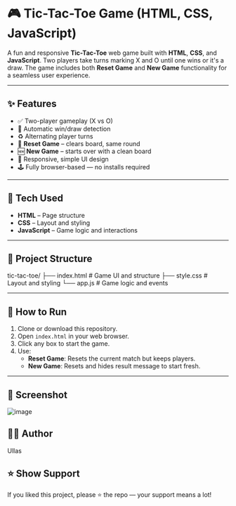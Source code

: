 # 🎮 Tic-Tac-Toe Game (HTML, CSS, JavaScript)

A fun and responsive **Tic-Tac-Toe** web game built with **HTML**, **CSS**, and **JavaScript**. Two players take turns marking X and O until one wins or it's a draw. The game includes both **Reset Game** and **New Game** functionality for a seamless user experience.

---

## ✨ Features

- ✅ Two-player gameplay (X vs O)
- 🧠 Automatic win/draw detection
- ♻️ Alternating player turns
- 🔁 **Reset Game** – clears board, same round
- 🆕 **New Game** – starts over with a clean board
- 🎨 Responsive, simple UI design
- 🕹️ Fully browser-based — no installs required

---

## 🔧 Tech Used

- **HTML** – Page structure  
- **CSS** – Layout and styling  
- **JavaScript** – Game logic and interactions

---

## 📂 Project Structure

tic-tac-toe/
├── index.html # Game UI and structure
├── style.css # Layout and styling
└── app.js # Game logic and events


---

## 🚀 How to Run

1. Clone or download this repository.
2. Open `index.html` in your web browser.
3. Click any box to start the game.
4. Use:
   - **Reset Game**: Resets the current match but keeps players.
   - **New Game**: Resets and hides result message to start fresh.

---

## 📸 Screenshot

![image](https://github.com/user-attachments/assets/9b7cf60d-f7ea-4230-915f-fafcb5f51df5)

## 🙋‍♂️ Author

Ullas

## ⭐ Show Support

If you liked this project, please ⭐ the repo — your support means a lot!


